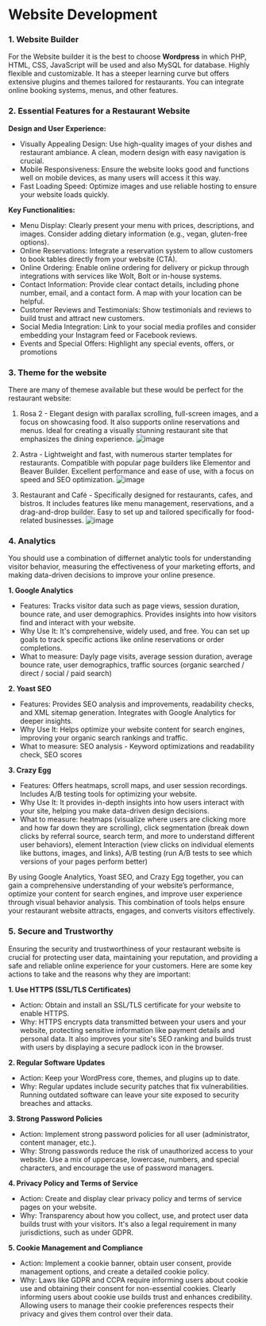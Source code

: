 # Website Development #

### 1. Website Builder ###

For the Website builder it is the best to choose **Wordpress** in which PHP, HTML, CSS, JavaScript will be used and also MySQL for database. Highly flexible and customizable. It has a steeper learning curve but offers extensive plugins and themes tailored for restaurants. You can integrate online booking systems, menus, and other features.

### 2. Essential Features for a Restaurant Website ###

**Design and User Experience:**
+ Visually Appealing Design: Use high-quality images of your dishes and restaurant ambiance. A clean, modern design with easy navigation is crucial.
+ Mobile Responsiveness: Ensure the website looks good and functions well on mobile devices, as many users will access it this way.
+ Fast Loading Speed: Optimize images and use reliable hosting to ensure your website loads quickly.

**Key Functionalities:**
+ Menu Display: Clearly present your menu with prices, descriptions, and images. Consider adding dietary information (e.g., vegan, gluten-free options).
+ Online Reservations: Integrate a reservation system to allow customers to book tables directly from your website (CTA).
+ Online Ordering: Enable online ordering for delivery or pickup through integrations with services like Wolt, Bolt or in-house systems.
+ Contact Information: Provide clear contact details, including phone number, email, and a contact form. A map with your location can be helpful.
+ Customer Reviews and Testimonials: Show testimonials and reviews to build trust and attract new customers.
+ Social Media Integration: Link to your social media profiles and consider embedding your Instagram feed or Facebook reviews.
+ Events and Special Offers: Highlight any special events, offers, or promotions

### 3. Theme for the website ###

There are many of themese available but these would be perfect for the restaurant website:

1. Rosa 2 -  Elegant design with parallax scrolling, full-screen images, and a focus on showcasing food. It also supports online reservations and menus. Ideal for creating a visually stunning restaurant site that emphasizes the dining experience.
![image](https://github.com/Karina856/EMarketingStrategyLVRestaurant/assets/82584494/6ff15693-5768-43ae-aef1-d4b078d9332c)


3. Astra -  Lightweight and fast, with numerous starter templates for restaurants. Compatible with popular page builders like Elementor and Beaver Builder. Excellent performance and ease of use, with a focus on speed and SEO optimization.
![image](https://github.com/Karina856/EMarketingStrategyLVRestaurant/assets/82584494/6d700ce6-573b-4828-ac66-447d57bd09db)

   
5. Restaurant and Café - Specifically designed for restaurants, cafes, and bistros. It includes features like menu management, reservations, and a drag-and-drop builder. Easy to set up and tailored specifically for food-related businesses.
![image](https://github.com/Karina856/EMarketingStrategyLVRestaurant/assets/82584494/7a61d3fb-9921-4efe-a665-d91a7a90a07e)

### 4. Analytics ###

You should use a combination of differnet analytic tools for understanding visitor behavior, measuring the effectiveness of your marketing efforts, and making data-driven decisions to improve your online presence. 

**1. Google Analytics**
+ Features: Tracks visitor data such as page views, session duration, bounce rate, and user demographics. Provides insights into how visitors find and interact with your website.
+ Why Use It: It's comprehensive, widely used, and free. You can set up goals to track specific actions like online reservations or order completions.
+ What to measure: Dayly page visits, average session duration, average bounce rate, user demographics, traffic sources (organic searched / direct / social / paid search)

**2. Yoast SEO**
+ Features: Provides SEO analysis and improvements, readability checks, and XML sitemap generation. Integrates with Google Analytics for deeper insights.
+ Why Use It: Helps optimize your website content for search engines, improving your organic search rankings and traffic.
+ What to measure: SEO analysis - Keyword optimizations and readability check, SEO scores

**3. Crazy Egg**
+ Features: Offers heatmaps, scroll maps, and user session recordings. Includes A/B testing tools for optimizing your website.
+ Why Use It: It provides in-depth insights into how users interact with your site, helping you make data-driven design decisions.
+ What to measure: heatmaps (visualize where users are clicking more and how far down they are scrolling), click segmentation (break down clicks by referral source, search term, and more to understand different user behaviors), element Interaction (view clicks on individual elements like buttons, images, and links), A/B testing (run A/B tests to see which versions of your pages perform better)

By using Google Analytics, Yoast SEO, and Crazy Egg together, you can gain a comprehensive understanding of your website’s performance, optimize your content for search engines, and improve user experience through visual behavior analysis. This combination of tools helps ensure your restaurant website attracts, engages, and converts visitors effectively.

### 5. Secure and Trustworthy ###
Ensuring the security and trustworthiness of your restaurant website is crucial for protecting user data, maintaining your reputation, and providing a safe and reliable online experience for your customers. Here are some key actions to take and the reasons why they are important:

**1. Use HTTPS (SSL/TLS Certificates)**
+ Action: Obtain and install an SSL/TLS certificate for your website to enable HTTPS.
+ Why: HTTPS encrypts data transmitted between your users and your website, protecting sensitive information like payment details and personal data. It also improves your site's SEO ranking and builds trust with users by displaying a secure padlock icon in the browser.

**2. Regular Software Updates**
+ Action: Keep your WordPress core, themes, and plugins up to date.
+ Why: Regular updates include security patches that fix vulnerabilities. Running outdated software can leave your site exposed to security breaches and attacks.

**3. Strong Password Policies**
+ Action: Implement strong password policies for all user (administrator, content manager, etc.).
+ Why: Strong passwords reduce the risk of unauthorized access to your website. Use a mix of uppercase, lowercase, numbers, and special characters, and encourage the use of password managers.

**4. Privacy Policy and Terms of Service**
+ Action: Create and display clear privacy policy and terms of service pages on your website.
+ Why: Transparency about how you collect, use, and protect user data builds trust with your visitors. It's also a legal requirement in many jurisdictions, such as under GDPR.

**5. Cookie Management and Compliance**
+ Action: Implement a cookie banner, obtain user consent, provide management options, and create a detailed cookie policy.
+ Why: Laws like GDPR and CCPA require informing users about cookie use and obtaining their consent for non-essential cookies. Clearly informing users about cookie use builds trust and enhances credibility. Allowing users to manage their cookie preferences respects their privacy and gives them control over their data.

